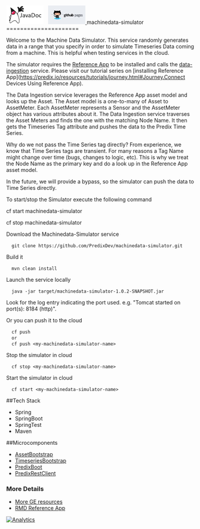 <a href="../../../../pages/adoption/machinedata-simulator/javadocs/index.html" target="_blank" >
	<img height="50px" width="100px" src="images/javadoc.png" alt="view javadoc"></a>
&nbsp;
<a href="../../../../pages/adoption/machinedata-simulator" target="_blank">
	<img height="50px" width="100px" src="images/pages.jpg" alt="view github pages">
</a>
machinedata-simulator
=====================

Welcome to the Machine Data Simulator.  This service randomly generates data in a range that you specify in order to simulate Timeseries Data coming from a machine.  This is helpful when testing services in the cloud.

The simulator requires the [Reference App](https://github.com/PredixDev/predix-rmd-ref-app) to be installed and calls the [data-ingestion](https://github.com/PredixDev/dataingestion-service) service.   Please visit our tutorial series on [installing Reference App](https://predix.io/resources/tutorials/journey.html#Journey.Connect Devices Using Reference App).

The Data Ingestion service leverages the Reference App asset model and looks up the Asset.  The Asset model is a one-to-many of Asset to AssetMeter.  Each AssetMeter represents a Sensor and the AssetMeter object has various attributes about it.  The Data Ingestion service traverses the Asset Meters and finds the one with the matching Node Name. It then gets the Timeseries Tag attribute and pushes the data to the Predix Time Series.

Why do we not pass the Time Series tag directly?  From experience, we know that Time Series tags are transient.  For many reasons a Tag Name might change over time (bugs, changes to logic, etc). This is why we treat the Node Name as the primary key and do a look up in the Reference App asset model.  

In the future, we will provide a bypass, so the simulator can push the data to Time Series directly.


To start/stop the Simulator execute the following command

cf start machinedata-simulator

cf stop machinedata-simulator

Download the Machinedata-Simulator service

      git clone https://github.com/PredixDev/machinedata-simulator.git

Build it

      mvn clean install

Launch the service locally

      java -jar target/machinedata-simulator-1.0.2-SNAPSHOT.jar
      
Look for the log entry indicating the port used.  e.g. "Tomcat started on port(s): 8184 (http)".  

Or you can push it to the cloud

      cf push 
      or
      cf push <my-machinedata-simulator-name>
      
Stop the simulator in cloud

      cf stop <my-machinedata-simulator-name>
      
Start the simulator in cloud

      cf start <my-machinedata-simulator-name>


##Tech Stack
- Spring
- SpringBoot
- SpringTest
- Maven

##Microcomponents
- [AssetBootstrap](https://github.com/predixdev/asset-bootstrap)
- [TimeseriesBootstrap](https://github.com/predixdev/timeseries-bootstrap)
- [PredixBoot](https://github.com/predixdev/predix-boot)
- [PredixRestClient](https://github.com/predixdev/predix-boot)

### More Details
* [More GE resources](http://github.com/predixdev/predix-rmd-ref-app/docs/resources.md)
* [RMD Reference App](http://github.com/predixdev/predix-rmd-ref-app)

[![Analytics](https://ga-beacon.appspot.com/UA-82773213-1/machinedata-simulator/readme?pixel)](https://github.com/PredixDev)
